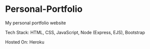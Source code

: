 # Personal-Portfolio
My personal portfolio website

Tech Stack: HTML, CSS, JavaScript, Node (Express, EJS), Bootstrap

Hosted On: Heroku
